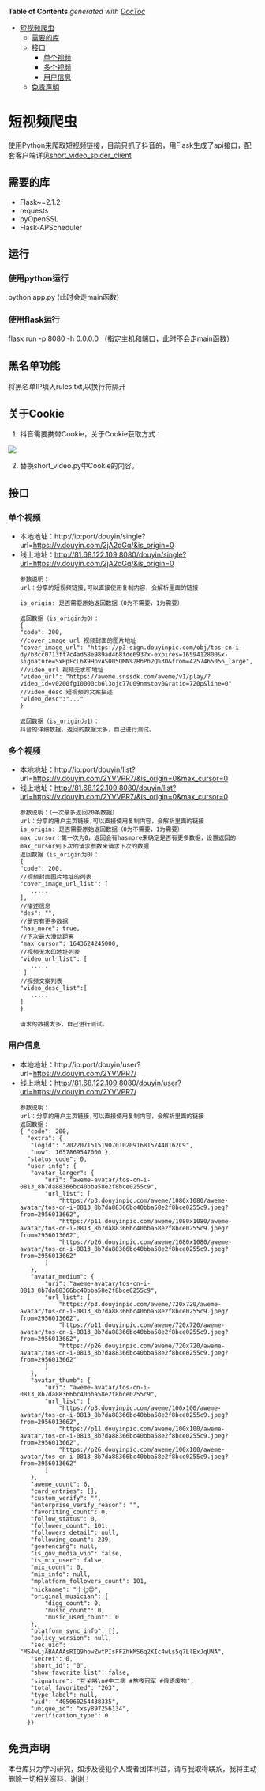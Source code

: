 <!-- START doctoc generated TOC please keep comment here to allow auto update -->
<!-- DON'T EDIT THIS SECTION, INSTEAD RE-RUN doctoc TO UPDATE -->
**Table of Contents**  *generated with [DocToc](https://github.com/thlorenz/doctoc)*

- [短视频爬虫](#%E7%9F%AD%E8%A7%86%E9%A2%91%E7%88%AC%E8%99%AB)
    - [需要的库](#%E9%9C%80%E8%A6%81%E7%9A%84%E5%BA%93)
    - [接口](#%E6%8E%A5%E5%8F%A3)
        - [单个视频](#%E5%8D%95%E4%B8%AA%E8%A7%86%E9%A2%91)
        - [多个视频](#%E5%A4%9A%E4%B8%AA%E8%A7%86%E9%A2%91)
        - [用户信息](#%E7%94%A8%E6%88%B7%E4%BF%A1%E6%81%AF)
    - [免责声明](#%E5%85%8D%E8%B4%A3%E5%A3%B0%E6%98%8E)

<!-- END doctoc generated TOC please keep comment here to allow auto update -->

# 短视频爬虫

使用Python来爬取短视频链接，目前只抓了抖音的，用Flask生成了api接口，配套客户端详见[short_video_spider_client](https://github.com/LuckyLi706/short_video_spider_client)

## 需要的库

+ Flask~=2.1.2
+ requests
+ pyOpenSSL
+ Flask-APScheduler

## 运行

### 使用python运行

python app.py (此时会走main函数)

### 使用flask运行

flask run -p 8080 -h 0.0.0.0 （指定主机和端口，此时不会走main函数）

## 黑名单功能

将黑名单IP填入rules.txt,以换行符隔开

## 关于Cookie

1. 抖音需要携带Cookie，关于Cookie获取方式：

![](images/screenshoot_1.png)

2. 替换short_video.py中Cookie的内容。

## 接口

### 单个视频

+ 本地地址：http://ip:port/douyin/single?url=https://v.douyin.com/2jA2dGq/&is_origin=0
+ 线上地址：http://81.68.122.109:8080/douyin/single?url=https://v.douyin.com/2jA2dGq/&is_origin=0
  ```
  参数说明：
  url：分享的短视频链接,可以直接使用复制内容，会解析里面的链接
  
  is_origin: 是否需要原始返回数据（0为不需要，1为需要）
  
  返回数据（is_origin为0）：
  {
  "code": 200,
  //cover_image_url 视频封面的图片地址
  "cover_image_url": "https://p3-sign.douyinpic.com/obj/tos-cn-i-dy/b3cc0713ff7c4ad58e989ad4b8fde693?x-expires=1659412800&x-signature=SxHpFcL6X9HpvAS005QMN%2BhPh2Q%3D&from=4257465056_large",
  //video_url 视频无水印地址
  "video_url": "https://aweme.snssdk.com/aweme/v1/play/?video_id=v0200fg10000cb6l3ojc77u09nmstov0&ratio=720p&line=0"
  //video_desc 短视频的文案描述
  "video_desc":"..."
  }
  
  返回数据（is_origin为1）：
  抖音的详细数据，返回的数据太多，自己进行测试。
  
  ```

### 多个视频

+ 本地地址：http://ip:port/douyin/list?url=https://v.douyin.com/2YVVPR7/&is_origin=0&max_cursor=0
+ 线上地址：http://81.68.122.109:8080/douyin/list?url=https://v.douyin.com/2YVVPR7/&is_origin=0&max_cursor=0
  ```
  参数说明：（一次最多返回20条数据）
  url：分享的用户主页链接,可以直接使用复制内容，会解析里面的链接
  is_origin: 是否需要原始返回数据（0为不需要，1为需要）
  max_cursor：第一次为0，返回会有hasmore来确定是否有更多数据，设置返回的max_cursor到下次的请求参数来请求下次的数据
  返回数据（is_origin为0）：
  {
  "code": 200,
  //视频封面图片地址的列表
  "cover_image_url_list": [
     .....
  ],
  //描述信息
  "des": "",
  //是否有更多数据
  "has_more": true,
  //下次最大滑动距离
  "max_cursor": 1643624245000,
  //视频无水印地址列表
  "video_url_list": [
     .....
   ]
  //视频文案列表
  "video_desc_list":[
     .....
  ]
  }
  
  请求的数据太多，自己进行测试。
  ```

### 用户信息

+ 本地地址：http://ip:port/douyin/user?url=https://v.douyin.com/2YVVPR7/
+ 线上地址：http://81.68.122.109:8080/douyin/user?url=https://v.douyin.com/2YVVPR7/
  ```
  参数说明：
  url：分享的用户主页链接,可以直接使用复制内容，会解析里面的链接
  返回数据：
  { "code": 200,
    "extra": {
     "logid": "20220715151907010209168157440162C9",
     "now": 1657869547000 },
    "status_code": 0,
    "user_info": {
     "avatar_larger": {
         "uri": "aweme-avatar/tos-cn-i-0813_8b7da88366bc40bba58e2f8bce0255c9",
         "url_list": [
             "https://p3.douyinpic.com/aweme/1080x1080/aweme-avatar/tos-cn-i-0813_8b7da88366bc40bba58e2f8bce0255c9.jpeg?from=2956013662",
             "https://p11.douyinpic.com/aweme/1080x1080/aweme-avatar/tos-cn-i-0813_8b7da88366bc40bba58e2f8bce0255c9.jpeg?from=2956013662",
             "https://p26.douyinpic.com/aweme/1080x1080/aweme-avatar/tos-cn-i-0813_8b7da88366bc40bba58e2f8bce0255c9.jpeg?from=2956013662"
         ]
     },
     "avatar_medium": {
         "uri": "aweme-avatar/tos-cn-i-0813_8b7da88366bc40bba58e2f8bce0255c9",
         "url_list": [
             "https://p3.douyinpic.com/aweme/720x720/aweme-avatar/tos-cn-i-0813_8b7da88366bc40bba58e2f8bce0255c9.jpeg?from=2956013662",
             "https://p11.douyinpic.com/aweme/720x720/aweme-avatar/tos-cn-i-0813_8b7da88366bc40bba58e2f8bce0255c9.jpeg?from=2956013662",
             "https://p26.douyinpic.com/aweme/720x720/aweme-avatar/tos-cn-i-0813_8b7da88366bc40bba58e2f8bce0255c9.jpeg?from=2956013662"
         ]
     },
     "avatar_thumb": {
         "uri": "aweme-avatar/tos-cn-i-0813_8b7da88366bc40bba58e2f8bce0255c9",
         "url_list": [
             "https://p3.douyinpic.com/aweme/100x100/aweme-avatar/tos-cn-i-0813_8b7da88366bc40bba58e2f8bce0255c9.jpeg?from=2956013662",
             "https://p11.douyinpic.com/aweme/100x100/aweme-avatar/tos-cn-i-0813_8b7da88366bc40bba58e2f8bce0255c9.jpeg?from=2956013662",
             "https://p26.douyinpic.com/aweme/100x100/aweme-avatar/tos-cn-i-0813_8b7da88366bc40bba58e2f8bce0255c9.jpeg?from=2956013662"
         ]
     },
     "aweme_count": 6,
     "card_entries": [],
     "custom_verify": "",
     "enterprise_verify_reason": "",
     "favoriting_count": 0,
     "follow_status": 0,
     "follower_count": 101,
     "followers_detail": null,
     "following_count": 239,
     "geofencing": null,
     "is_gov_media_vip": false,
     "is_mix_user": false,
     "mix_count": 0,
     "mix_info": null,
     "mplatform_followers_count": 101,
     "nickname": "十七😍",
     "original_musician": {
         "digg_count": 0,
         "music_count": 0,
         "music_used_count": 0
     },
     "platform_sync_info": [],
     "policy_version": null,
     "sec_uid": "MS4wLjABAAAAsRIQ9howZwtPIsFFZhkMS6q2KIc4wLs5q7LlExJqUNA",
     "secret": 0,
     "short_id": "0",
     "show_favorite_list": false,
     "signature": "互关咯\n#中二病 #熬夜冠军 #俄语废物",
     "total_favorited": "263",
     "type_label": null,
     "uid": "405060254438335",
     "unique_id": "xsy897256134",
     "verification_type": 0
    }}    
  ```

## 免责声明

本仓库只为学习研究，如涉及侵犯个人或者团体利益，请与我取得联系，我将主动删除一切相关资料，谢谢！

